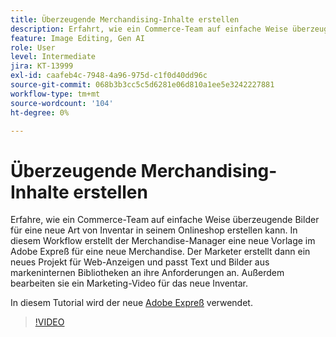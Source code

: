 ```yaml
---
title: Überzeugende Merchandising-Inhalte erstellen
description: Erfahrt, wie ein Commerce-Team auf einfache Weise überzeugende Bilder für eine neue Art von Inventar in seinem Onlineshop erstellen kann.
feature: Image Editing, Gen AI
role: User
level: Intermediate
jira: KT-13999
exl-id: caafeb4c-7948-4a96-975d-c1f0d40dd96c
source-git-commit: 068b3b3cc5c5d6281e06d810a1ee5e3242227881
workflow-type: tm+mt
source-wordcount: '104'
ht-degree: 0%

---
```


# Überzeugende Merchandising-Inhalte erstellen

Erfahre, wie ein Commerce-Team auf einfache Weise überzeugende Bilder für eine neue Art von Inventar in seinem Onlineshop erstellen kann. In diesem Workflow erstellt der Merchandise-Manager eine neue Vorlage im Adobe Expreß für eine neue Merchandise. Der Marketer erstellt dann ein neues Projekt für Web-Anzeigen und passt Text und Bilder aus markeninternen Bibliotheken an ihre Anforderungen an. Außerdem bearbeiten sie ein Marketing-Video für das neue Inventar.

In diesem Tutorial wird der neue [Adobe Expreß](https://www.adobe.com/express/) verwendet.

>[!VIDEO](https://video.tv.adobe.com/v/3447140?quality=12&learn=on&hidetitle=true&captions=ger)
